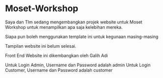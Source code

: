 # Moset-Workshop
Saya dan TIm sedang mengembangkan projek website untuk Moset Workshop untuk menampilkan apa saja kelebihan mereka.

Siapa pun boleh menggunakan template ini untuk kegunaan masing-masing

Tampilan website ini belum selesai.

Front End Website ini dikembangkan oleh Galih Adi

Untuk Login Admin, Username dan Password adalah admin
Untuk Login Customer, Username dan Password adalah customer
